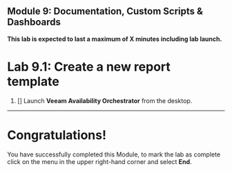Module 9: Documentation, Custom Scripts & Dashboards
---
**This lab is expected to last a maximum of X minutes including lab launch.**

# Lab 9.1: Create a new report template

1. [] Launch **Veeam Availability Orchestrator** from the desktop.

---

# Congratulations!

You have successfully completed this Module, to mark the lab as complete click on the menu in the upper right-hand corner and select **End**.
